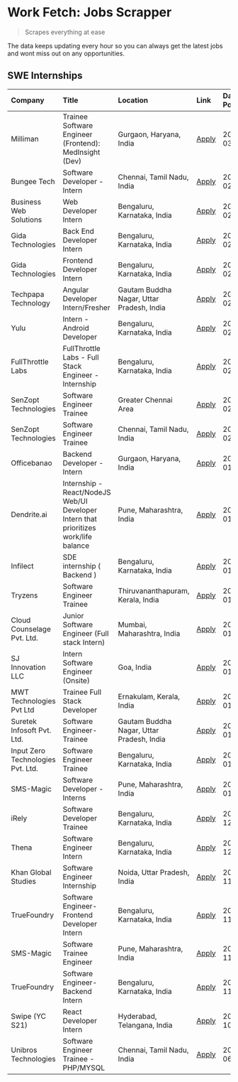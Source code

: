 # Work Fetch: Jobs Scrapper
> Scrapes everything at ease

The data keeps updating every hour so you can always get the latest jobs and wont miss out on any opportunities.

## SWE Internships
<!--START_SECTION:workfetch-->
| Company                           | Title                                                                                | Location                                  | Link                                                                                                                                                                                                                                                                                               | Date Posted   |
|:----------------------------------|:-------------------------------------------------------------------------------------|:------------------------------------------|:---------------------------------------------------------------------------------------------------------------------------------------------------------------------------------------------------------------------------------------------------------------------------------------------------|:--------------|
| Milliman                          | Trainee Software Engineer (Frontend): MedInsight (Dev)                               | Gurgaon, Haryana, India                   | [Apply](https://in.linkedin.com/jobs/view/trainee-software-engineer-frontend-medinsight-dev-at-milliman-3792874280?refId=NAEk8bsnj3BHsE%2F1e68rQQ%3D%3D&trackingId=odP5PJeou0Ym8Uy41rnSdA%3D%3D&position=4&pageNum=0&trk=public_jobs_jserp-result_search-card)                                     | 2024-03-01    |
| Bungee Tech                       | Software Developer - Intern                                                          | Chennai, Tamil Nadu, India                | [Apply](https://in.linkedin.com/jobs/view/software-developer-intern-at-bungee-tech-3842220746?refId=6ekvsot70MWbWKlfgkMxaA%3D%3D&trackingId=MVtusgyYcbN9RnsZAmzNLQ%3D%3D&position=25&pageNum=1&trk=public_jobs_jserp-result_search-card)                                                           | 2024-02-28    |
| Business Web Solutions            | Web Developer Intern                                                                 | Bengaluru, Karnataka, India               | [Apply](https://in.linkedin.com/jobs/view/web-developer-intern-at-business-web-solutions-3839906144?refId=NAEk8bsnj3BHsE%2F1e68rQQ%3D%3D&trackingId=sQ2qLVU3ZPUlrBTk%2F6uB2Q%3D%3D&position=16&pageNum=0&trk=public_jobs_jserp-result_search-card)                                                 | 2024-02-26    |
| Gida Technologies                 | Back End Developer Intern                                                            | Bengaluru, Karnataka, India               | [Apply](https://in.linkedin.com/jobs/view/back-end-developer-intern-at-gida-technologies-3836849295?refId=6ekvsot70MWbWKlfgkMxaA%3D%3D&trackingId=vUJtSEbzwGb%2FwJMjVv1BJg%3D%3D&position=21&pageNum=1&trk=public_jobs_jserp-result_search-card)                                                   | 2024-02-23    |
| Gida Technologies                 | Frontend Developer Intern                                                            | Bengaluru, Karnataka, India               | [Apply](https://in.linkedin.com/jobs/view/frontend-developer-intern-at-gida-technologies-3836040945?refId=NAEk8bsnj3BHsE%2F1e68rQQ%3D%3D&trackingId=WJ8j7qQfKbz5oo1OCBsnIA%3D%3D&position=14&pageNum=0&trk=public_jobs_jserp-result_search-card)                                                   | 2024-02-21    |
| Techpapa Technology               | Angular Developer Intern/Fresher                                                     | Gautam Buddha Nagar, Uttar Pradesh, India | [Apply](https://in.linkedin.com/jobs/view/angular-developer-intern-fresher-at-techpapa-technology-3834305862?refId=6ekvsot70MWbWKlfgkMxaA%3D%3D&trackingId=RoqyuW9YeAvfAabh2G4Vmg%3D%3D&position=22&pageNum=1&trk=public_jobs_jserp-result_search-card)                                            | 2024-02-20    |
| Yulu                              | Intern - Android Developer                                                           | Bengaluru, Karnataka, India               | [Apply](https://in.linkedin.com/jobs/view/intern-android-developer-at-yulu-3834459982?refId=6ekvsot70MWbWKlfgkMxaA%3D%3D&trackingId=D2%2Fb5LJkAo4oxEb8s5XPcg%3D%3D&position=19&pageNum=1&trk=public_jobs_jserp-result_search-card)                                                                 | 2024-02-19    |
| FullThrottle Labs                 | FullThrottle Labs - Full Stack Engineer - Internship                                 | Bengaluru, Karnataka, India               | [Apply](https://in.linkedin.com/jobs/view/fullthrottle-labs-full-stack-engineer-internship-at-fullthrottle-labs-3829636016?refId=6ekvsot70MWbWKlfgkMxaA%3D%3D&trackingId=QA%2B6j3DN6g1CP%2Fmml9PIzA%3D%3D&position=20&pageNum=1&trk=public_jobs_jserp-result_search-card)                          | 2024-02-17    |
| SenZopt Technologies              | Software Engineer Trainee                                                            | Greater Chennai Area                      | [Apply](https://in.linkedin.com/jobs/view/software-engineer-trainee-at-senzopt-technologies-3827688781?refId=6ekvsot70MWbWKlfgkMxaA%3D%3D&trackingId=x8xjcWC9VYmTB4e1qqEWTw%3D%3D&position=5&pageNum=1&trk=public_jobs_jserp-result_search-card)                                                   | 2024-02-12    |
| SenZopt Technologies              | Software Engineer Trainee                                                            | Chennai, Tamil Nadu, India                | [Apply](https://in.linkedin.com/jobs/view/software-engineer-trainee-at-senzopt-technologies-3827686880?refId=6ekvsot70MWbWKlfgkMxaA%3D%3D&trackingId=iNwfEUEwW9OGTMhe7pxaRA%3D%3D&position=16&pageNum=1&trk=public_jobs_jserp-result_search-card)                                                  | 2024-02-12    |
| Officebanao                       | Backend Developer - Intern                                                           | Gurgaon, Haryana, India                   | [Apply](https://in.linkedin.com/jobs/view/backend-developer-intern-at-officebanao-3814263731?refId=NAEk8bsnj3BHsE%2F1e68rQQ%3D%3D&trackingId=VgAXO%2BX9m80TD4H3igbdOA%3D%3D&position=20&pageNum=0&trk=public_jobs_jserp-result_search-card)                                                        | 2024-01-31    |
| Dendrite.ai                       | Internship - React/NodeJS Web/UI Developer Intern that prioritizes work/life balance | Pune, Maharashtra, India                  | [Apply](https://in.linkedin.com/jobs/view/internship-react-nodejs-web-ui-developer-intern-that-prioritizes-work-life-balance-at-dendrite-ai-3818948068?refId=6ekvsot70MWbWKlfgkMxaA%3D%3D&trackingId=h1VMgMuzdkQ%2FmJhQkDTK1Q%3D%3D&position=4&pageNum=1&trk=public_jobs_jserp-result_search-card) | 2024-01-31    |
| Infilect                          | SDE internship ( Backend )                                                           | Bengaluru, Karnataka, India               | [Apply](https://in.linkedin.com/jobs/view/sde-internship-backend-at-infilect-3815120558?refId=NAEk8bsnj3BHsE%2F1e68rQQ%3D%3D&trackingId=8UG1slNdoxOdOosm%2BCspHQ%3D%3D&position=21&pageNum=0&trk=public_jobs_jserp-result_search-card)                                                             | 2024-01-25    |
| Tryzens                           | Software Engineer Trainee                                                            | Thiruvananthapuram, Kerala, India         | [Apply](https://in.linkedin.com/jobs/view/software-engineer-trainee-at-tryzens-3809363491?refId=6ekvsot70MWbWKlfgkMxaA%3D%3D&trackingId=5oZWXQeuthCk%2BJ95d2G5cA%3D%3D&position=10&pageNum=1&trk=public_jobs_jserp-result_search-card)                                                             | 2024-01-18    |
| Cloud Counselage Pvt. Ltd.        | Junior Software Engineer (Full stack Intern)                                         | Mumbai, Maharashtra, India                | [Apply](https://in.linkedin.com/jobs/view/junior-software-engineer-full-stack-intern-at-cloud-counselage-pvt-ltd-3803132814?refId=NAEk8bsnj3BHsE%2F1e68rQQ%3D%3D&trackingId=QqvnZgFZUY7gFcMWXJbpjw%3D%3D&position=23&pageNum=0&trk=public_jobs_jserp-result_search-card)                           | 2024-01-11    |
| SJ Innovation LLC                 | Intern Software Engineer (Onsite)                                                    | Goa, India                                | [Apply](https://in.linkedin.com/jobs/view/intern-software-engineer-onsite-at-sj-innovation-llc-3799959011?refId=6ekvsot70MWbWKlfgkMxaA%3D%3D&trackingId=9cOELy7xyoFRvmFzBG4f7w%3D%3D&position=13&pageNum=1&trk=public_jobs_jserp-result_search-card)                                               | 2024-01-11    |
| MWT Technologies Pvt Ltd          | Trainee Full Stack Developer                                                         | Ernakulam, Kerala, India                  | [Apply](https://in.linkedin.com/jobs/view/trainee-full-stack-developer-at-mwt-technologies-pvt-ltd-3800921715?refId=NAEk8bsnj3BHsE%2F1e68rQQ%3D%3D&trackingId=wC%2FE4OWzYaH9S%2Bp6ks%2FZaA%3D%3D&position=5&pageNum=0&trk=public_jobs_jserp-result_search-card)                                    | 2024-01-09    |
| Suretek Infosoft Pvt. Ltd.        | Software Engineer-Trainee                                                            | Gautam Buddha Nagar, Uttar Pradesh, India | [Apply](https://in.linkedin.com/jobs/view/software-engineer-trainee-at-suretek-infosoft-pvt-ltd-3800934643?refId=NAEk8bsnj3BHsE%2F1e68rQQ%3D%3D&trackingId=YuhOSGNaEra7DYAgIpx0%2FQ%3D%3D&position=17&pageNum=0&trk=public_jobs_jserp-result_search-card)                                          | 2024-01-09    |
| Input Zero Technologies Pvt. Ltd. | Software Engineer Trainee                                                            | Bengaluru, Karnataka, India               | [Apply](https://in.linkedin.com/jobs/view/software-engineer-trainee-at-input-zero-technologies-pvt-ltd-3800927643?refId=6ekvsot70MWbWKlfgkMxaA%3D%3D&trackingId=S8ovdo0Ubs5RMlPFeJErjQ%3D%3D&position=1&pageNum=1&trk=public_jobs_jserp-result_search-card)                                        | 2024-01-09    |
| SMS-Magic                         | Software Developer -Interns                                                          | Pune, Maharashtra, India                  | [Apply](https://in.linkedin.com/jobs/view/software-developer-interns-at-sms-magic-3799485343?refId=6ekvsot70MWbWKlfgkMxaA%3D%3D&trackingId=lL0146O0AwlRdMID72vUoA%3D%3D&position=6&pageNum=1&trk=public_jobs_jserp-result_search-card)                                                             | 2024-01-05    |
| iRely                             | Software Developer Trainee                                                           | Bengaluru, Karnataka, India               | [Apply](https://in.linkedin.com/jobs/view/software-developer-trainee-at-irely-3801577534?refId=NAEk8bsnj3BHsE%2F1e68rQQ%3D%3D&trackingId=R9PEedc9us5ebYwtv14GYw%3D%3D&position=9&pageNum=0&trk=public_jobs_jserp-result_search-card)                                                               | 2023-12-22    |
| Thena                             | Software Engineer Intern                                                             | Bengaluru, Karnataka, India               | [Apply](https://in.linkedin.com/jobs/view/software-engineer-intern-at-thena-3778731751?refId=NAEk8bsnj3BHsE%2F1e68rQQ%3D%3D&trackingId=0LrdvxmhW9T7UIfT8xMhUw%3D%3D&position=11&pageNum=0&trk=public_jobs_jserp-result_search-card)                                                                | 2023-12-05    |
| Khan Global Studies               | Software Engineer Internship                                                         | Noida, Uttar Pradesh, India               | [Apply](https://in.linkedin.com/jobs/view/software-engineer-internship-at-khan-global-studies-3766942197?refId=6ekvsot70MWbWKlfgkMxaA%3D%3D&trackingId=fI%2BhREJcQuXm5%2BKP9Ftqbg%3D%3D&position=17&pageNum=1&trk=public_jobs_jserp-result_search-card)                                            | 2023-11-27    |
| TrueFoundry                       | Software Engineer- Frontend Developer Intern                                         | Bengaluru, Karnataka, India               | [Apply](https://in.linkedin.com/jobs/view/software-engineer-frontend-developer-intern-at-truefoundry-3790095058?refId=NAEk8bsnj3BHsE%2F1e68rQQ%3D%3D&trackingId=YcRnQC1tzzMSJ7nm0bFDBg%3D%3D&position=10&pageNum=0&trk=public_jobs_jserp-result_search-card)                                       | 2023-11-24    |
| SMS-Magic                         | Software Trainee Engineer                                                            | Pune, Maharashtra, India                  | [Apply](https://in.linkedin.com/jobs/view/software-trainee-engineer-at-sms-magic-3761409781?refId=NAEk8bsnj3BHsE%2F1e68rQQ%3D%3D&trackingId=UVwz6VFCfcR3e3Ih6YFBuA%3D%3D&position=24&pageNum=0&trk=public_jobs_jserp-result_search-card)                                                           | 2023-11-16    |
| TrueFoundry                       | Software Engineer-Backend Intern                                                     | Bengaluru, Karnataka, India               | [Apply](https://in.linkedin.com/jobs/view/software-engineer-backend-intern-at-truefoundry-3779508170?refId=6ekvsot70MWbWKlfgkMxaA%3D%3D&trackingId=fOxUVFWXT5y96vSaPh4tdg%3D%3D&position=3&pageNum=1&trk=public_jobs_jserp-result_search-card)                                                     | 2023-11-10    |
| Swipe (YC S21)                    | React Developer Intern                                                               | Hyderabad, Telangana, India               | [Apply](https://in.linkedin.com/jobs/view/react-developer-intern-at-swipe-yc-s21-3737600089?refId=NAEk8bsnj3BHsE%2F1e68rQQ%3D%3D&trackingId=SHH2IC2dYsi5DvRUEDa6Zw%3D%3D&position=13&pageNum=0&trk=public_jobs_jserp-result_search-card)                                                           | 2023-10-13    |
| Unibros Technologies              | Software Engineer Trainee - PHP/MYSQL                                                | Chennai, Tamil Nadu, India                | [Apply](https://in.linkedin.com/jobs/view/software-engineer-trainee-php-mysql-at-unibros-technologies-3656599241?refId=6ekvsot70MWbWKlfgkMxaA%3D%3D&trackingId=oO8EykBgJNEYiNd0pcxv8Q%3D%3D&position=11&pageNum=1&trk=public_jobs_jserp-result_search-card)                                        | 2023-06-12    |
<!--END_SECTION:workfetch-->
